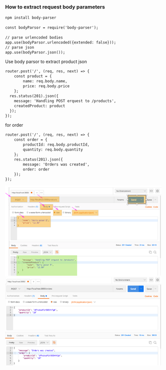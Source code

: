 ### How to extract request body parameters
```
npm install body-parser

const bodyParsor = require('body-parser');

// parse urlencoded bodies 
app.use(bodyParsor.urlencoded({extended: false}));
// parse json
app.use(bodyParsor.json());
```
Use body parsor to extract product json
```
router.post('/', (req, res, next) => {
    const product = {
        name: req.body.name,
        price: req.body.price
    };
  res.status(201).json({
    message: 'Handling POST erquest to /products',
    createdProduct: product
  });
});
```
for order
```
router.post('/', (req, res, next) => {
    const order = {
        productId: req.body.productId,
        quantity: req.body.quantity
    };
    res.status(201).json({
        message: 'Orders was created',
        order: order
    });
});
```
![/products](../notes/img/post_product_json.png)
![/orders](../notes/img/post_order_json.png)
